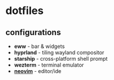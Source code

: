 # dotfiles

## configurations
- **eww** - bar & widgets
- **hyprland** - tiling wayland compositor
- **starship** - cross-platform shell prompt
- **wezterm** - terminal emulator
- [**neovim**](https://github.com/jamezburritos/nvim-config) - editor/ide

